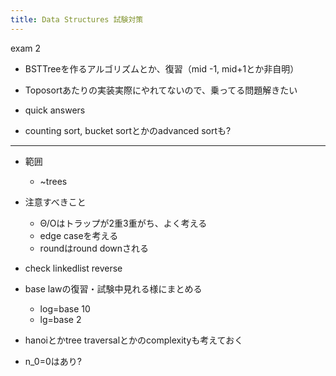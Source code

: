 ```yaml
---
title: Data Structures 試験対策
---
```


exam 2

* BSTTreeを作るアルゴリズムとか、復習（mid -1, mid+1とか非自明）

* Toposortあたりの実装実際にやれてないので、乗ってる問題解きたい

* quick answers

* counting sort, bucket sortとかのadvanced sortも?

---

* 範囲
  
  * ~trees
* 注意すべきこと
  
  * Θ/Oはトラップが2重3重がち、よく考える
  * edge caseを考える
  * roundはround downされる
* check linkedlist reverse

* base lawの復習・試験中見れる様にまとめる
  
  * log=base 10
  * lg=base 2
* hanoiとかtree traversalとかのcomplexityも考えておく

* n_0=0はあり?
